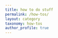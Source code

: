 ```yaml
---
title: how to do stuff
permalink: /how-tos/
layout: category
taxonomy: how-tos
author_profile: true
---
```

